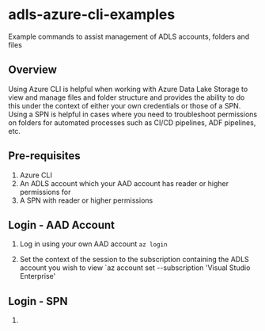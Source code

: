 # adls-azure-cli-examples
Example commands to assist management of ADLS accounts, folders and files

## Overview
Using Azure CLI is helpful when working with Azure Data Lake Storage to view and manage files and folder structure and provides the ability to do this under the context of either your own credentials or those of a SPN.  Using a SPN is helpful in cases where you need to troubleshoot permissions on folders for automated processes such as CI/CD pipelines, ADF pipelines, etc.

## Pre-requisites
1. Azure CLI
2. An ADLS account which your AAD account has reader or higher permissions for
3. A SPN with reader or higher permissions

## Login - AAD Account
1. Log in using your own AAD account
`az login`

2. Set the context of the session to the subscription containing the ADLS account you wish to view
`az account set --subscription 'Visual Studio Enterprise'

## Login - SPN
1. 